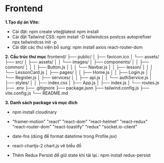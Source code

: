 # Frontend

**1.Tạo dự án Vite:**
- Cài đặt: 
    npm create vite@latest
    npm install
- Cài đặt Tailwind CSS:
    npm install -D tailwindcss postcss autoprefixer
    npx tailwindcss init -p
- Cài đặt các thư viện bổ sung:
    npm install axios react-router-dom

**2. Cấu trúc thư mục**
frontend/
├── public/
│   ├── favicon.ico
│   └── assets/
├── src/
│   ├── assets/
│   │   └── images/
│   ├── components/
│   │   ├── common/
│   │   │   ├── Button.js
│   │   │   └── Navbar.js
│   │   ├── lesson/
│   │   │   └── LessonCard.js
│   ├── pages/
│   │   ├── Home.js
│   │   ├── Login.js
│   │   └── Register.js
│   ├── services/
│   │   ├── api.js
│   │   └── authService.js
│   ├── styles/
│   │   ├── index.css
│   ├── App.js
│   ├── index.js
│   └── routes.js
├── .env
├── .gitignore
├── package.json
├── tailwind.config.js
├── vite.config.js
└── README.md

**3. Danh sách package và mục đích**
- npm install cloudinary 
-  "framer-motion"
    "react"
    "react-dom"
    "react-helmet"
    "react-redux"
    "react-router-dom"
    "react-toastify"
    "redux"
    "socket.io-client"

- date-fns (dùng để format datetime trong Profile.jsx)
- react-chartjs-2 chart.js vẽ biểu đồ
- Thêm Redux Persist để giữ state khi tải lại.: npm install redux-persist